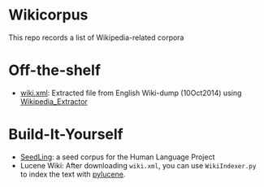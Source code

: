 Wikicorpus
==========

This repo records a list of Wikipedia-related corpora

Off-the-shelf
====

 - [wiki.xml](): Extracted file from English Wiki-dump (10Oct2014) using [Wikipedia_Extractor](http://medialab.di.unipi.it/wiki/Wikipedia_Extractor)



Build-It-Yourself
====

 - [SeedLing](https://github.com/alvations/SeedLing): a seed corpus for the Human Language Project 
 - Lucene Wiki: After downloading `wiki.xml`, you can use `WikiIndexer.py` to index the text with [pylucene](http://stackoverflow.com/questions/24278627/building-pylucene-on-ubuntu-14-04trusty-tahr).
